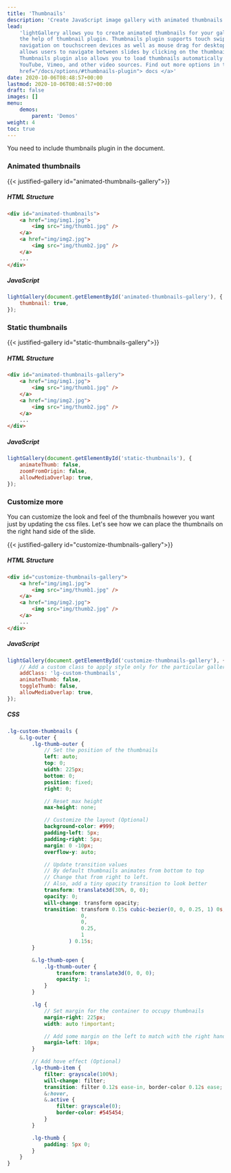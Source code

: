 ```yaml
---
title: 'Thumbnails'
description: 'Create JavaScript image gallery with animated thumbnails.'
lead:
    'lightGallery allows you to create animated thumbnails for your gallery with
    the help of thumbnail plugin. Thumbnails plugin supports touch swipe
    navigation on touchscreen devices as well as mouse drag for desktops. it
    allows users to navigate between slides by clicking on the thumbnails.
    Thumbnails plugin also allows you to load thumbnails automatically for
    YouTube, Vimeo, and other video sources. Find out more options in the <a
    href="/docs/options/#thumbnails-plugin"> docs </a>'
date: 2020-10-06T08:48:57+00:00
lastmod: 2020-10-06T08:48:57+00:00
draft: false
images: []
menu:
    demos:
        parent: 'Demos'
weight: 4
toc: true
---
```


<div class="alert alert-warning" role="alert">
    You need to include thumbnails plugin in the document.
</div>

### Animated thumbnails

{{< justified-gallery id="animated-thumbnails-gallery">}}

##### HTML Structure

```html
<div id="animated-thumbnails">
    <a href="img/img1.jpg">
        <img src="img/thumb1.jpg" />
    </a>
    <a href="img/img2.jpg">
        <img src="img/thumb2.jpg" />
    </a>
    ...
</div>
```

##### JavaScript

```js
lightGallery(document.getElementById('animated-thumbnails-gallery'), {
    thumbnail: true,
});
```

### Static thumbnails

{{< justified-gallery id="static-thumbnails-gallery">}}

##### HTML Structure

```html
<div id="animated-thumbnails-gallery">
    <a href="img/img1.jpg">
        <img src="img/thumb1.jpg" />
    </a>
    <a href="img/img2.jpg">
        <img src="img/thumb2.jpg" />
    </a>
    ...
</div>
```

##### JavaScript

```js
lightGallery(document.getElementById('static-thumbnails'), {
    animateThumb: false,
    zoomFromOrigin: false,
    allowMediaOverlap: true,
});
```

### Customize more

You can customize the look and feel of the thumbnails however you want just by
updating the css files. Let's see how we can place the thumbnails on the right
hand side of the slide.

{{< justified-gallery id="customize-thumbnails-gallery">}}

##### HTML Structure

```html
<div id="customize-thumbnails-gallery">
    <a href="img/img1.jpg">
        <img src="img/thumb1.jpg" />
    </a>
    <a href="img/img2.jpg">
        <img src="img/thumb2.jpg" />
    </a>
    ...
</div>
```

##### JavaScript

```js
lightGallery(document.getElementById('customize-thumbnails-gallery'), {
    // Add a custom class to apply style only for the particular gallery
    addClass: 'lg-custom-thumbnails',
    animateThumb: false,
    toggleThumb: false,
    allowMediaOverlap: true,
});
```

##### CSS

```scss
.lg-custom-thumbnails {
    &.lg-outer {
        .lg-thumb-outer {
            // Set the position of the thumbnails
            left: auto;
            top: 0;
            width: 225px;
            bottom: 0;
            position: fixed;
            right: 0;

            // Reset max height
            max-height: none;

            // Customize the layout (Optional)
            background-color: #999;
            padding-left: 5px;
            padding-right: 5px;
            margin: 0 -10px;
            overflow-y: auto;

            // Update transition values
            // By default thumbnails animates from bottom to top
            // Change that from right to left.
            // Also, add a tiny opacity transition to look better
            transform: translate3d(30%, 0, 0);
            opacity: 0;
            will-change: transform opacity;
            transition: transform 0.15s cubic-bezier(0, 0, 0.25, 1) 0s, cubic-bezier(
                        0,
                        0,
                        0.25,
                        1
                    ) 0.15s;
        }

        &.lg-thumb-open {
            .lg-thumb-outer {
                transform: translate3d(0, 0, 0);
                opacity: 1;
            }
        }

        .lg {
            // Set margin for the container to occupy thumbnails
            margin-right: 225px;
            width: auto !important;

            // Add some margin on the left to match with the right hand side spacing
            margin-left: 10px;
        }

        // Add hove effect (Optional)
        .lg-thumb-item {
            filter: grayscale(100%);
            will-change: filter;
            transition: filter 0.12s ease-in, border-color 0.12s ease;
            &:hover,
            &.active {
                filter: grayscale(0);
                border-color: #545454;
            }
        }

        .lg-thumb {
            padding: 5px 0;
        }
    }
}
```
